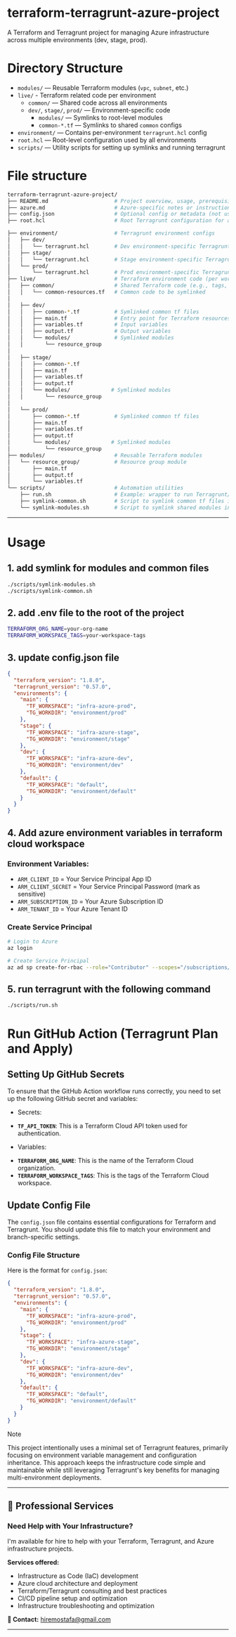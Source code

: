 # terraform-terragrunt-azure-project

A Terraform and Terragrunt project for managing Azure infrastructure across multiple environments (dev, stage, prod).

# Directory Structure

- `modules/` — Reusable Terraform modules (`vpc`, `subnet`, etc.)
- `live/` - Terraform related code per environment
  - `common/` — Shared code across all environments
  - `dev/`, `stage/`, `prod/` — Environment-specific code
    - `modules/` — Symlinks to root-level modules
    - `common-*.tf` — Symlinks to shared `common` configs
- `environment/` — Contains per-environment `terragrunt.hcl` config
- `root.hcl` — Root-level configuration used by all environments
- `scripts/` — Utility scripts for setting up symlinks and running terragrunt

# File structure

```bash
terraform-terragrunt-azure-project/
├── README.md                     # Project overview, usage, prerequisites, etc.
├── azure.md                      # Azure-specific notes or instructions
├── config.json                   # Optional config or metadata (not used by Terraform)
├── root.hcl                      # Root Terragrunt configuration for all environments

├── environment/                  # Terragrunt environment configs
│   ├── dev/
│   │   └── terragrunt.hcl        # Dev environment-specific Terragrunt config
│   ├── stage/
│   │   └── terragrunt.hcl        # Stage environment-specific Terragrunt config
│   └── prod/
│       └── terragrunt.hcl        # Prod environment-specific Terragrunt config
├── live/                         # Terraform environment code (per workspace)
│   ├── common/                   # Shared Terraform code (e.g., tags, providers)
│   │   └── common-resources.tf   # Common code to be symlinked
│
│   ├── dev/
│   │   ├── common-*.tf           # Symlinked common tf files
│   │   ├── main.tf               # Entry point for Terraform resources
│   │   ├── variables.tf          # Input variables
│   │   ├── output.tf             # Output variables
│   │   └── modules/              # Symlinked modules
│   │       └── resource_group
│
│   ├── stage/
│   │   ├── common-*.tf
│   │   ├── main.tf
│   │   ├── variables.tf
│   │   ├── output.tf
│   │   └── modules/             # Symlinked modules
│   │       └── resource_group
│
│   └── prod/
│       ├── common-*.tf           # Symlinked common tf files
│       ├── main.tf
│       ├── variables.tf
│       ├── output.tf
│       └── modules/             # Symlinked modules
│           └── resource_group
├── modules/                      # Reusable Terraform modules
│   └── resource_group/           # Resource group module
│       ├── main.tf
│       ├── output.tf
│       └── variables.tf
└── scripts/                      # Automation utilities
    ├── run.sh                    # Example: wrapper to run Terragrunt/Terraform
    ├── symlink-common.sh         # Script to symlink common tf files into each env
    └── symlink-modules.sh        # Script to symlink shared modules into each env
```

---

# Usage

## 1. add symlink for modules and common files
```bash
./scripts/symlink-modules.sh
./scripts/symlink-common.sh
```

## 2. add .env file to the root of the project

```bash
TERRAFORM_ORG_NAME=your-org-name
TERRAFORM_WORKSPACE_TAGS=your-workspace-tags
```

## 3. update config.json file

```json
{
  "terraform_version": "1.8.0",
  "terragrunt_version": "0.57.0",
  "environments": {
    "main": {
      "TF_WORKSPACE": "infra-azure-prod",
      "TG_WORKDIR": "environment/prod"
    },
    "stage": {
      "TF_WORKSPACE": "infra-azure-stage",
      "TG_WORKDIR": "environment/stage"
    },
    "dev": {
      "TF_WORKSPACE": "infra-azure-dev",
      "TG_WORKDIR": "environment/dev"
    },
    "default": {
      "TF_WORKSPACE": "default",
      "TG_WORKDIR": "environment/default"
    }
  }
}
```


## 4. Add azure environment variables in terraform cloud workspace

### Environment Variables:

* `ARM_CLIENT_ID` = Your Service Principal App ID
* `ARM_CLIENT_SECRET` = Your Service Principal Password (mark as sensitive)
* `ARM_SUBSCRIPTION_ID` = Your Azure Subscription ID
* `ARM_TENANT_ID` = Your Azure Tenant ID

### Create Service Principal

```bash
# Login to Azure
az login

# Create Service Principal
az ad sp create-for-rbac --role="Contributor" --scopes="/subscriptions/<your-subscription-id>" --name="terraform-sp"
```

## 5. run terragrunt with the following command
```bash
./scripts/run.sh
```

# Run GitHub Action (Terragrunt Plan and Apply)

## Setting Up GitHub Secrets

To ensure that the GitHub Action workflow runs correctly, you need to set up the following GitHub secret and variables:

* Secrets:
- **`TF_API_TOKEN`**: This is a Terraform Cloud API token used for authentication.

* Variables:
- **`TERRAFORM_ORG_NAME`**: This is the name of the Terraform Cloud organization.
- **`TERRAFORM_WORKSPACE_TAGS`**: This is the tags of the Terraform Cloud workspace.

## Update Config File

The `config.json` file contains essential configurations for Terraform and Terragrunt. You should update this file to match your environment and branch-specific settings.

### Config File Structure

Here is the format for `config.json`:

```json
{
  "terraform_version": "1.8.0",
  "terragrunt_version": "0.57.0",
  "environments": {
    "main": {
      "TF_WORKSPACE": "infra-azure-prod",
      "TG_WORKDIR": "environment/prod"
    },
    "stage": {
      "TF_WORKSPACE": "infra-azure-stage",
      "TG_WORKDIR": "environment/stage"
    },
    "dev": {
      "TF_WORKSPACE": "infra-azure-dev",
      "TG_WORKDIR": "environment/dev"
    },
    "default": {
      "TF_WORKSPACE": "default",
      "TG_WORKDIR": "environment/default"
    }
  }
}
```

> [!NOTE]
> This project intentionally uses a minimal set of Terragrunt features, primarily focusing on environment variable management and configuration inheritance. This approach keeps the infrastructure code simple and maintainable while still leveraging Terragrunt's key benefits for managing multi-environment deployments.

---

## 💼 Professional Services

### Need Help with Your Infrastructure?

I'm available for hire to help with your Terraform, Terragrunt, and Azure infrastructure projects.

**Services offered:**
- Infrastructure as Code (IaC) development
- Azure cloud architecture and deployment
- Terraform/Terragrunt consulting and best practices
- CI/CD pipeline setup and optimization
- Infrastructure troubleshooting and optimization

**📧 Contact:** hiremostafa@gmail.com

---


